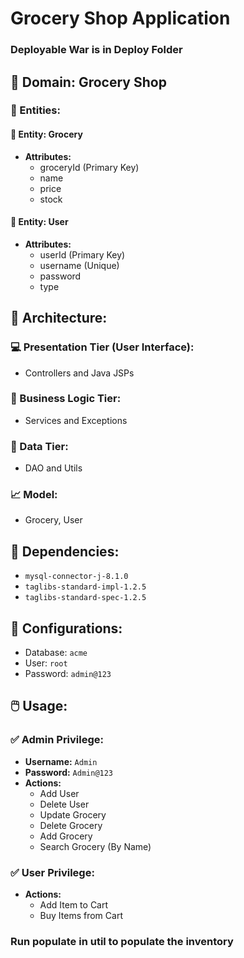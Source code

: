 # Grocery Shop Application
### Deployable War is in Deploy Folder

## :shopping_cart: Domain: Grocery Shop

### :apple: Entities:

#### :bread: Entity: Grocery
- **Attributes:**
  - groceryId (Primary Key)
  - name
  - price
  - stock

#### :bust_in_silhouette: Entity: User
- **Attributes:**
  - userId (Primary Key)
  - username (Unique)
  - password
  - type

## :triangular_ruler: Architecture:

### :computer: Presentation Tier (User Interface):
- Controllers and Java JSPs

### :briefcase: Business Logic Tier:
- Services and Exceptions

### :floppy_disk: Data Tier:
- DAO and Utils

### :chart_with_upwards_trend: Model:
- Grocery, User

## :link: Dependencies:

- `mysql-connector-j-8.1.0`
- `taglibs-standard-impl-1.2.5`
- `taglibs-standard-spec-1.2.5`

## :wrench: Configurations:

- Database: `acme`
- User: `root`
- Password: `admin@123`

## :computer_mouse: Usage:

### :white_check_mark: Admin Privilege:
- **Username:** `Admin`
- **Password:** `Admin@123`
- **Actions:**
  - Add User
  - Delete User
  - Update Grocery
  - Delete Grocery
  - Add Grocery
  - Search Grocery (By Name)

### :white_check_mark: User Privilege:
- **Actions:**
  - Add Item to Cart
  - Buy Items from Cart

### Run populate in util to populate the inventory
